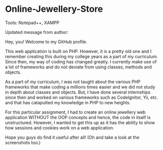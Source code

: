 # Online-Jewellery-Store

Tools: Notepad++, XAMPP


Updated message from author:

Hey, you! Welcome to my GitHub profile.

This web application is built on PHP. However, it is a pretty old one and I remember creating this during my college years as a part of my curriculum. Since then, my way of coding has changed greatly. I currently make use of a lot of frameworks and do not deviate from using classes, methods and objects.

As a part of my curriculum, I was not taught about the various PHP frameworks that make coding a millions times easier and we did not study in depth about classes and objects. But, I have done several internships since then and worked on various frameworks such as CodeIgnitor, Yii, etc. and that has catapulted my knowledge in PHP to new heights.

For this particular assignment, I had to create an online jewellery web application WITHOUT the OOP concepts and hence, the code in itself is unstructured. However, I wanted to get this up as it has the ability to show how sessions and cookies work on a web application.

Hope you guys do find it useful after all! 
(Oh and take a look at the screenshots too.)

